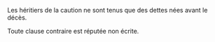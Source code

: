 Les héritiers de la caution ne sont tenus que des dettes nées avant le décès.  

  

Toute clause contraire est réputée non écrite.


  
